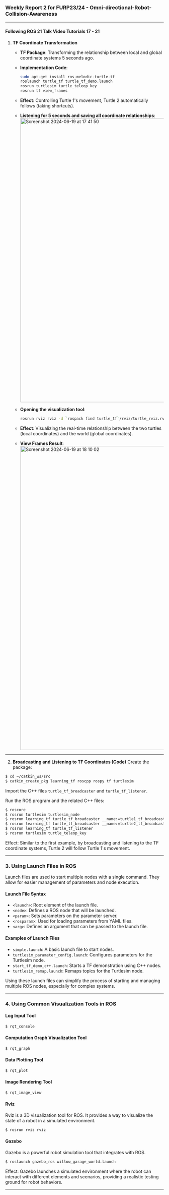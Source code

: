 ### Weekly Report 2 for FURP23/24 - Omni-directional-Robot-Collision-Awareness

---

#### Following ROS 21 Talk Video Tutorials 17 - 21

1. **TF Coordinate Transformation**
    - **TF Package**: Transforming the relationship between local and global coordinate systems 5 seconds ago.
    - **Implementation Code**:
      ```bash
      sudo apt-get install ros-melodic-turtle-tf
      roslaunch turtle_tf turtle_tf_demo.launch
      rosrun turtlesim turtle_teleop_key
      rosrun tf view_frames
      ```
    - **Effect**: Controlling Turtle 1's movement, Turtle 2 automatically follows (taking shortcuts).

    - **Listening for 5 seconds and saving all coordinate relationships**:
      <img width="901" alt="Screenshot 2024-06-19 at 17 41 50" src="https://github.com/FURP-2023-2024/Endong-Dai---Weekly-Report/assets/172376395/7a8141bb-ac3e-4792-88ba-1de0eb243ca2">

    - **Opening the visualization tool**:
      ```bash
      rosrun rviz rviz -d `rospack find turtle_tf`/rviz/turtle_rviz.rviz
      ```
    - **Effect**: Visualizing the real-time relationship between the two turtles (local coordinates) and the world (global coordinates).
    
    - **View Frames Result**:
      <img width="964" alt="Screenshot 2024-06-19 at 18 10 02" src="https://github.com/FURP-2023-2024/Endong-Dai---Weekly-Report/assets/172376395/924c3eb5-702c-45b4-b1f3-3af6d52177f2">


---


2. **Broadcasting and Listening to TF Coordinates (Code)**
Create the package:
```sh
$ cd ~/catkin_ws/src
$ catkin_create_pkg learning_tf roscpp rospy tf turtlesim
```

Import the C++ files `turtle_tf_broadcaster` and `turtle_tf_listener`.

Run the ROS program and the related C++ files:
```sh
$ roscore
$ rosrun turtlesim turtlesim_node
$ rosrun learning_tf turtle_tf_broadcaster __name:=turtle1_tf_broadcaster /turtle1
$ rosrun learning_tf turtle_tf_broadcaster __name:=turtle2_tf_broadcaster /turtle2
$ rosrun learning_tf turtle_tf_listener
$ rosrun turtlesim turtle_teleop_key
```

Effect: Similar to the first example, by broadcasting and listening to the TF coordinate systems, Turtle 2 will follow Turtle 1's movement.


---

### 3. Using Launch Files in ROS

Launch files are used to start multiple nodes with a single command. They allow for easier management of parameters and node execution.

#### Launch File Syntax
- `<launch>`: Root element of the launch file.
- `<node>`: Defines a ROS node that will be launched.
- `<param>`: Sets parameters on the parameter server.
- `<rosparam>`: Used for loading parameters from YAML files.
- `<arg>`: Defines an argument that can be passed to the launch file.

#### Examples of Launch Files
- `simple.launch`: A basic launch file to start nodes.
- `turtlesim_parameter_config.launch`: Configures parameters for the Turtlesim node.
- `start_tf_demo_c++.launch`: Starts a TF demonstration using C++ nodes.
- `turtlesim_remap.launch`: Remaps topics for the Turtlesim node.

Using these launch files can simplify the process of starting and managing multiple ROS nodes, especially for complex systems.


---


### 4. Using Common Visualization Tools in ROS

#### Log Input Tool

```sh
$ rqt_console
```

#### Computation Graph Visualization Tool

```sh
$ rqt_graph
```

#### Data Plotting Tool

```sh
$ rqt_plot
```

#### Image Rendering Tool

```sh
$ rqt_image_view
```

#### Rviz

Rviz is a 3D visualization tool for ROS. It provides a way to visualize the state of a robot in a simulated environment.

```sh
$ rosrun rviz rviz
```

#### Gazebo

Gazebo is a powerful robot simulation tool that integrates with ROS.

```sh
$ roslaunch gazebo_ros willow_garage_world.launch
```

Effect: Gazebo launches a simulated environment where the robot can interact with different elements and scenarios, providing a realistic testing ground for robot behaviors.


---
